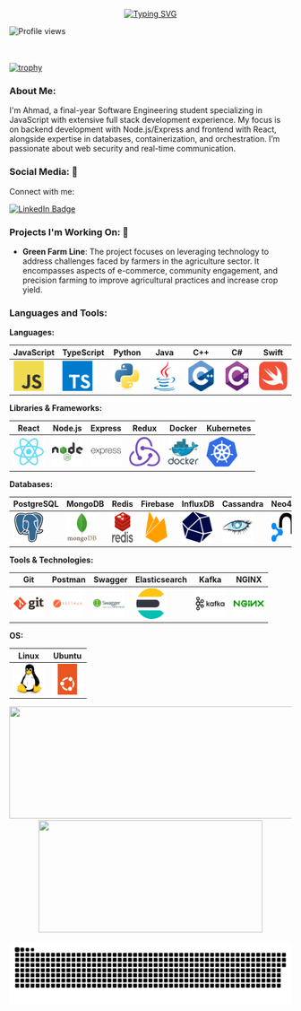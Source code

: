 <p align="center">
  <a href="https://git.io/typing-svg">
    <img src="https://readme-typing-svg.demolab.com?font=Fira+Code&pause=1000&color=FFFF00&center=true&vCenter=true&random=false&width=435&lines=Full+Stack+Web+Developer" alt="Typing SVG" />
  </a>
</p>

<div id="header" align="left">
  <img src="https://komarev.com/ghpvc/?username=mrahmadhassankhan&style=flat-square&color=blue" alt="Profile views"/>
</div>
<br> <br>

[![trophy](https://github-profile-trophy.vercel.app/?username=mrahmadhassankhan&title=Stars,Followers,Commits,Repositories,MultipleLang,PullRequest&theme=onedark)](https://github.com/ryo-ma/github-profile-trophy)

### About Me:
I'm Ahmad, a final-year Software Engineering student specializing in JavaScript with extensive full stack development experience. My focus is on backend development with Node.js/Express and frontend with React, alongside expertise in databases, containerization, and orchestration. I’m passionate about web security and real-time communication.

### Social Media: 📡
Connect with me:

[![LinkedIn Badge](https://img.shields.io/badge/LinkedIn-blue?style=for-the-badge&logo=linkedin&logoColor=white)](https://www.linkedin.com/in/mrahmadhassankhan)

### Projects I'm Working On: 🚀

- **Green Farm Line**: The project focuses on leveraging technology to address challenges faced by farmers in the agriculture sector. It encompasses aspects of e-commerce, community engagement, and precision farming to improve agricultural practices and increase crop yield.

### Languages and Tools:

<div>

**Languages:**

| JavaScript | TypeScript | Python | Java | C++ | C# | Swift |
|------------|------------|--------|------|-----|-----|-------|
| <img src="https://github.com/devicons/devicon/blob/master/icons/javascript/javascript-original.svg" title="JavaScript" alt="JavaScript" width="55" height="55"/> | <img src="https://github.com/devicons/devicon/blob/master/icons/typescript/typescript-original.svg" title="TypeScript" alt="TypeScript" width="55" height="55"/> | <img src="https://github.com/devicons/devicon/blob/master/icons/python/python-original.svg" title="Python" alt="Python" width="55" height="55"/> | <img src="https://github.com/devicons/devicon/blob/master/icons/java/java-original.svg" title="Java" alt="Java" width="55" height="55"/> | <img src="https://github.com/devicons/devicon/blob/master/icons/cplusplus/cplusplus-original.svg" title="C++" alt="C++" width="55" height="55"/> | <img src="https://github.com/devicons/devicon/blob/master/icons/csharp/csharp-original.svg" title="C#" alt="C#" width="55" height="55"/> | <img src="https://github.com/devicons/devicon/blob/master/icons/swift/swift-original.svg" title="Swift" alt="Swift" width="55" height="55"/> |

**Libraries & Frameworks:**

| React | Node.js | Express | Redux | Docker | Kubernetes |
|-------|---------|---------|--------|---------|-------------|
| <img src="https://github.com/devicons/devicon/blob/master/icons/react/react-original.svg" title="React" alt="React" width="55" height="55"/> | <img src="https://github.com/devicons/devicon/blob/master/icons/nodejs/nodejs-original-wordmark.svg" title="Node.js" alt="Node.js" width="55" height="55"/> | <img src="https://github.com/devicons/devicon/blob/master/icons/express/express-original-wordmark.svg" title="Express" alt="Express" width="55" height="55"/> | <img src="https://github.com/devicons/devicon/blob/master/icons/redux/redux-original.svg" title="Redux" alt="Redux" width="55" height="55"/> | <img src="https://github.com/devicons/devicon/blob/master/icons/docker/docker-original-wordmark.svg" title="Docker" alt="Docker" width="55" height="55"/> | <img src="https://github.com/devicons/devicon/blob/master/icons/kubernetes/kubernetes-original.svg" title="Kubernetes" alt="Kubernetes" width="55" height="55"/> |

**Databases:**

| PostgreSQL | MongoDB | Redis | Firebase | InfluxDB | Cassandra | Neo4j |
|------------|---------|-------|----------|----------|-----------|-------|
| <img src="https://github.com/devicons/devicon/blob/master/icons/postgresql/postgresql-original.svg" title="PostgreSQL" alt="PostgreSQL" width="55" height="55"/> | <img src="https://github.com/devicons/devicon/blob/master/icons/mongodb/mongodb-original-wordmark.svg" title="MongoDB" alt="MongoDB" width="55" height="55"/> | <img src="https://github.com/devicons/devicon/blob/master/icons/redis/redis-original-wordmark.svg" title="Redis" alt="Redis" width="55" height="55"/> | <img src="https://github.com/devicons/devicon/blob/master/icons/firebase/firebase-plain.svg" title="Firebase" alt="Firebase" width="55" height="55"/> | <img src="https://github.com/devicons/devicon/blob/master/icons/influxdb/influxdb-original.svg" title="InfluxDB" alt="InfluxDB" width="55" height="55"/> | <img src="https://github.com/devicons/devicon/blob/master/icons/cassandra/cassandra-original.svg" title="Cassandra" alt="Cassandra" width="55" height="55"/> | <img src="https://github.com/devicons/devicon/blob/master/icons/neo4j/neo4j-original.svg" title="Neo4j" alt="Neo4j" width="55" height="55"/> |

**Tools & Technologies:**

| Git | Postman | Swagger | Elasticsearch | Kafka | NGINX |
|-----|---------|---------|----------------|-------|-------|
| <img src="https://github.com/devicons/devicon/blob/master/icons/git/git-original-wordmark.svg" title="Git" alt="Git" width="55" height="55"/> | <img src="https://github.com/devicons/devicon/blob/master/icons/postman/postman-original-wordmark.svg" title="Postman" alt="Postman" width="55" height="55"/> | <img src="https://github.com/devicons/devicon/blob/master/icons/swagger/swagger-original-wordmark.svg" title="Swagger" alt="Swagger" width="55" height="55"/> | <img src="https://github.com/devicons/devicon/blob/master/icons/elasticsearch/elasticsearch-original.svg" title="Elasticsearch" alt="Elasticsearch" width="55" height="55"/> | <img src="https://github.com/devicons/devicon/blob/master/icons/apachekafka/apachekafka-original-wordmark.svg" title="Kafka" alt="Kafka" width="55" height="55"/> | <img src="https://github.com/devicons/devicon/blob/master/icons/nginx/nginx-original.svg" title="NGINX" alt="NGINX" width="55" height="55"/> |

**OS:**

| Linux | Ubuntu |
|-------|--------|
| <img src="https://github.com/devicons/devicon/blob/master/icons/linux/linux-original.svg" title="Linux" alt="Linux" width="55" height="55"/> | <img src="https://github.com/devicons/devicon/blob/master/icons/ubuntu/ubuntu-original.svg" title="Ubuntu" alt="Ubuntu" width="55" height="55"/> |

</div>

<p align="center">
  <img width="600" height="200" src="https://github-readme-stats.vercel.app/api?username=mrahmadhassankhan&show_icons=true&theme=vision-friendly-dark">
  <img width="400" height="200" src="https://github-readme-stats.vercel.app/api/top-langs/?username=mrahmadhassankhan&size_weight=0.0005&count_weight=0.3&layout=compact&theme=vision-friendly-dark">
</p>

<p align="center">
 <img width="1000" src="github-snake.svg" alt="snake"/>
</p>



